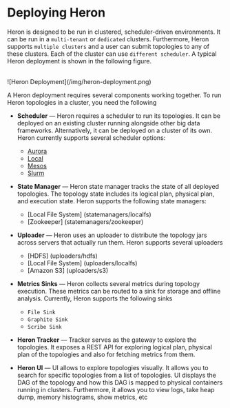 # Deploying Heron

Heron is designed to be run in clustered, scheduler-driven environments. It can
be run in a `multi-tenant` or `dedicated` clusters. Furthermore, Heron supports 
`multiple clusters` and a user can submit topologies to any of these clusters. Each
of the cluster can use `different scheduler`. A typical Heron deployment is shown 
in the following figure.

<br />
![Heron Deployment](/img/heron-deployment.png)
<br/>

A Heron deployment requires several components working together. To run Heron 
topologies in a cluster, you need the following 

* **Scheduler** &mdash; Heron requires a scheduler to run its topologies. It can 
be deployed on an existing cluster running alongside other big data frameworks. 
Alternatively, it can be deployed on a cluster of its own. Heron currently 
supports several scheduler options:
  * [Aurora](schedulers/aurora)
  * [Local](schedulers/local)
  * [Mesos](schedulers/mesos)
  * [Slurm](schedulers/slurm)

* **State Manager** &mdash; Heron state manager tracks the state of all deployed
topologies. The topology state includes its logical plan, 
physical plan, and execution state. Heron supports the following state managers:
  * [Local File System] (statemanagers/localfs)
  * [Zookeeper] (statemanagers/zookeeper) 

* **Uploader** &mdash; Heron uses an uploader to distribute the topology jars across
servers that actually run them. Heron supports several uploaders 
  * [HDFS] (uploaders/hdfs)
  * [Local File System] (uploaders/localfs)
  * [Amazon S3] (uploaders/s3)

* **Metrics Sinks** &mdash; Heron collects several metrics during topology execution.
These metrics can be routed to a sink for storage and offline analysis.
Currently, Heron supports the following sinks

  * `File Sink`
  * `Graphite Sink`
  * `Scribe Sink`

* **Heron Tracker** &mdash; Tracker serves as the gateway to explore the topologies.
It exposes a REST API for exploring logical plan, physical plan of the topologies and
also for fetching metrics from them.

* **Heron UI** &mdash; UI allows to explore topologies visually. It allows you to search
for specific topologies from a list of topologies. UI displays the DAG of the topology
and how this DAG is mapped to physical containers running in clusters. Furthermore, it
allows you to view logs, take heap dump, memory histograms, show metrics, etc 
